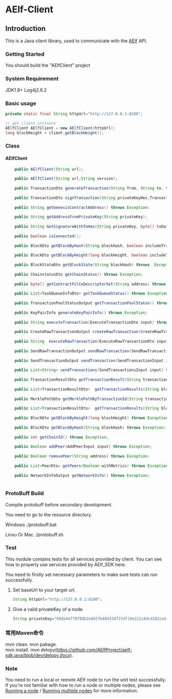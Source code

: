 # AElf-Client

## Introduction

This is a Java client library, used to communicate with the [AElf](https://github.com/AElfProject/AElf)  API.

### Getting Started

You should build the "AElfClient" project 

### System Requirement
JDK1.8+
Log4j2.6.2

### Basic usage

``` JAVA
private static final String httpUrl="http://127.0.0.1:8200";

// get client instance
AElfClient AElfClient = new AElfClient(httpUrl);
long blockHeight = client.getBlockHeight();
```

### Class

#### AElfClient
``` JAVA
    public AElfClient(String url);
    
    public AElfClient(String url,String version);
   
    public TransactionDto generateTransaction(String from, String to, String methodName, String params) throws Exception;
    
    public TransactionDto signTransaction(String privateKeyHex,TransactionDto transaction);
     
    public String getGenesisContractAddress() throws Exception;
    
    public String getAddressFromPrivateKey(String privateKey);
    
    public String GetSignatureWithToHex(String privateKey, byte[] txData) throws Exception;
    
    public boolean isConnected();
    
    public BlockDto getBlockByHash(String blockHash, boolean includeTransactions) throws Exception;
     
    public BlockDto getBlockByHeight(long blockHeight, boolean includeTransactions) throws Exception;
     
    public BlockStateDto getBlockState(String blockHash) throws  Exception;
     
    public ChainstatusDto getChainStatus() throws Exception;
     
    public byte[] getContractFilCeDescriptorSet(String address) throws  Exception;
     
    public List<TaskQueueInfoDto> getTaskQueueStatus() throws Exception;
     
    public TransactionPoolStatusOutput getTransactionPoolStatus() throws Exception;
    
    public KeyPairInfo generateKeyPairInfo() throws Exception;
    
    public String executeTransaction(ExecuteTransactionDto input) throws Exception;
     
    public CreateRawTransactionOutput createRawTransaction(CreateRawTransactionInput input) throws Exception;
     
    public String  executeRawTransaction(ExecuteRawTransactionDto input) throws Exception;
     
    public SendRawTransactionOutput sendRawTransaction(SendRawTransactionInput input) throws Exception;
     
    public SendTransactionOutput sendTransaction(SendTransactionInput input) throws Exception;
     
    public List<String> sendTransactions(SendTransactionsInput input) throws Exception;
     
    public TransactionResultDto getTransactionResult(String transactionId) throws Exception;
     
    public List<TransactionResultDto>  getTransactionResults(String blockHash, int offset,int limit) throws Exception;
     
    public MerklePathDto getMerklePathByTransactionId(String transactionId) throws Exception;
     
    public List<TransactionResultDto>  getTransactionResults(String blockHash) throws Exception;
     
    public BlockDto getBlockByHeight(long blockHeight) throws Exception;
     
    public BlockDto getBlockByHash(String blockHash) throws Exception;
     
    public int getChainId() throws Exception;
    
    public Boolean addPeer(AddPeerInput input) throws Exception;
    
    public Boolean removePeer(String address) throws Exception;
    
    public List<PeerDto> getPeers(Boolean withMetrics) throws Exception;
    
    public NetworkInfoOutput getNetworkInfo() throws Exception;
    
 ```   
####

### ProtoBuff Build

Compile protobuff before secondary development.

You need to go to the resource directory.

Windows
./protobuff.bat

Linxu Or Mac
./protobuff.sh


### Test

This module contains tests for all services provided by client. You can see how to properly use services provided by AElf_SDK here.

You need to firstly set necessary parameters to make sure tests can run successfully.

1. Set baseUrl to your target url.

   ``` JAVA
   String httpUrl="http://127.0.0.1:8200";
   ```

2. Give a valid privateKey of a node.

   ``` JAVA
   String privateKey="09da44778f8db2e602fb484334f37df19e221c84c4582ce5b7770ccfbc3ddbef";
   ```
### 常用Maven命令

mvn clean. 
mvn pakage.  
mvn install. 
mvn delopy(https://github.com/AElfProject/aelf-sdk.java/blob/dev/delopy.docx).



### Note

You need to run a local or remote AElf node to run the unit test successfully. If you're not familiar with how to run a node or multiple nodes, please see [Running a node](https://docs.aelf.io/v/dev/main/main/run-node) / [Running multiple nodes](https://docs.aelf.io/v/dev/main/main/multi-nodes) for more information.